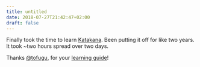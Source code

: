 ```yaml
---
title: untitled
date: 2018-07-27T21:42:47+02:00
draft: false
---
```


Finally took the time to learn [Katakana](https://en.wikipedia.org/wiki/Katakana). Been putting it off for like two years. It took ~two hours spread over two days.

Thanks [@tofugu](https://twitter.com/tofugu), for your [learning guide](http://www.tofugu.com/japanese/learn-katakana/)!
